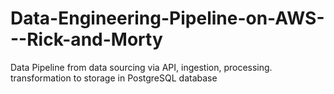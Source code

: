 # Data-Engineering-Pipeline-on-AWS---Rick-and-Morty
Data Pipeline from data sourcing via API, ingestion, processing. transformation to storage in PostgreSQL database
